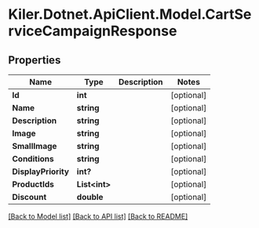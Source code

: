 # Kiler.Dotnet.ApiClient.Model.CartServiceCampaignResponse

## Properties

Name | Type | Description | Notes
------------ | ------------- | ------------- | -------------
**Id** | **int** |  | [optional] 
**Name** | **string** |  | [optional] 
**Description** | **string** |  | [optional] 
**Image** | **string** |  | [optional] 
**SmallImage** | **string** |  | [optional] 
**Conditions** | **string** |  | [optional] 
**DisplayPriority** | **int?** |  | [optional] 
**ProductIds** | **List&lt;int&gt;** |  | [optional] 
**Discount** | **double** |  | [optional] 

[[Back to Model list]](../README.md#documentation-for-models) [[Back to API list]](../README.md#documentation-for-api-endpoints) [[Back to README]](../README.md)

